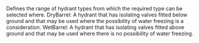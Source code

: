 Defines the range of hydrant types from which the required type can be selected where.
DryBarrel:   A hydrant that has isolating valves fitted below ground and that may be used where the possibility of water freezing is a consideration.
WetBarrel:   A hydrant that has isolating valves fitted above ground and that may be used where there is no possibility of water freezing.
